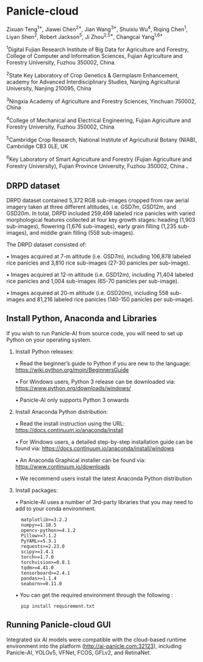 # Panicle-cloud
Zixuan Teng<sup>1*</sup>, Jiawei Chen<sup>2*</sup>, Jian Wang<sup>3*</sup>, Shuixiu Wu<sup>4</sup>, Riqing Chen<sup>1</sup>, Liyan Shen<sup>2</sup>,  Robert Jackson<sup>5</sup>, Ji Zhou<sup>2,5*</sup>, Changcai Yang<sup>1,6*</sup>

<sup>1</sup>Digital Fujian Research Institute of Big Data for Agriculture and Forestry, College of Computer and Information Sciences, Fujian Agriculture and Forestry University, Fuzhou 350002, China.

<sup>2</sup>State Key Laboratory of Crop Genetics & Germplasm Enhancement, academy for Advanced Interdisciplinary Studies, Nanjing Agricultural University, Nanjing 210095, China

<sup>3</sup>Ningxia Academy of Agriculture and Forestry Sciences, Yinchuan 750002, China

<sup>4</sup>College of Mechanical and Electrical Engineering, Fujian Agriculture and Forestry University, Fuzhou 350002, China

<sup>5</sup>Cambridge Crop Research, National Institute of Agricultural Botany (NIAB), Cambridge CB3 0LE, UK

<sup>6</sup>Key Laboratory of Smart Agriculture and Forestry (Fujian Agriculture and Forestry University), Fujian Province University, Fuzhou 350002, China
、
## DRPD dataset
DRPD dataset contained 5,372 RGB sub-images cropped from raw aerial imagery taken at three different altitudes, i.e. GSD7m, GSD12m, and GSD20m. In total, DRPD included 259,498 labeled rice panicles with varied morphological features collected at four key growth stages: heading (1,903 sub-images), flowering (1,676 sub-images), early grain filling (1,235 sub-images), and middle grain filling (558 sub-images). 

The DRPD dataset consisted of: 

   •	Images acquired at 7-m altitude (i.e. GSD7m), including 106,878 labeled rice panicles and 3,810 rice sub-images (27-30 panicles per sub-image).
   
   •	Images acquired at 12-m altitude (i.e. GSD12m), including 71,404 labeled rice panicles and 1,004 sub-images (65-70 panicles per sub-image).
   
   •	Images acquired at 20-m altitude (i.e. GSD20m), including 558 sub-images and 81,216 labeled rice panicles (140-150 panicles per sub-image).

## Install Python, Anaconda and Libraries
If you wish to run Panicle-AI from source code, you will need to set up Python on your operating system. 

1. Install Python releases:
   
   •	Read the beginner’s guide to Python if you are new to the language: 
   https://wiki.python.org/moin/BeginnersGuide
   
   •	For Windows users, Python 3 release can be downloaded via: 
   https://www.python.org/downloads/windows/
   
   •	Panicle-AI only supports Python 3 onwards

2. Install Anaconda Python distribution:
   
   •	Read the install instruction using the URL: https://docs.continuum.io/anaconda/install
   
   •	For Windows users, a detailed step-by-step installation guide can be found via: 
   https://docs.continuum.io/anaconda/install/windows 
   
   •	An Anaconda Graphical installer can be found via: 
   https://www.continuum.io/downloads

   •	We recommend users install the latest Anaconda Python distribution

3. Install packages:

   •  Panicle-AI uses a number of 3rd-party libraries that you may need to add to your conda environment.
   
         matplotlib>=3.2.2
         numpy>=1.18.5
         opencv-python>=4.1.2
         Pillow>=7.1.2
         PyYAML>=5.3.1
         requests>=2.23.0
         scipy>=1.4.1
         torch>=1.7.0
         torchvision>=0.8.1
         tqdm>=4.41.0
         tensorboard>=2.4.1
         pandas>=1.1.4
         seaborn>=0.11.0
    •  You can get the required environment through the following :

         pip install requirement.txt

   
## Running Panicle-cloud GUI

Integrated six AI models were compatible with the cloud-based runtime environment into the platform (http://ai-panicle.com:32123), including Panicle-AI, YOLOv5, VFNet, FCOS, GFLv2, and RetinaNet.
